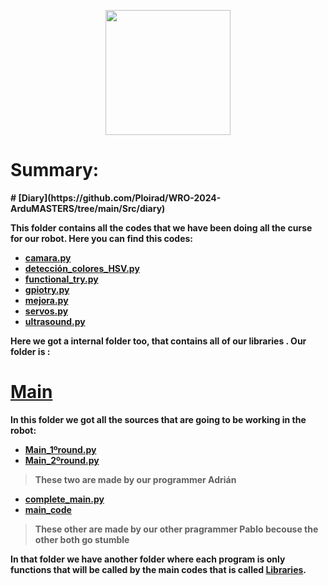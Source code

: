 <p align="center">
  <img width="200" height="200" Src="https://github.com/Ploirad/WRO-2024-ArduMASTERS/assets/148375115/122c7233-1e41-4727-894d-9d810f12458b">
</p>


<b>
<h1>Summary:
  </h1><b/>
# [Diary](https://github.com/Ploirad/WRO-2024-ArduMASTERS/tree/main/Src/diary)

  This folder contains all the codes that we have been doing all the curse for our robot. Here you can find this codes:
  - [camara.py](https://github.com/Ploirad/WRO-2024-ArduMASTERS/blob/main/Src/diary/camara.py)
  - [detección_colores_HSV.py](https://github.com/Ploirad/WRO-2024-ArduMASTERS/blob/main/Src/diary/deteccion_colores_HSV.py)
  - [functional_try.py](https://github.com/Ploirad/WRO-2024-ArduMASTERS/blob/main/Src/diary/functional_try.py)
  - [gpiotry.py](https://github.com/Ploirad/WRO-2024-ArduMASTERS/blob/main/Src/diary/gpiotry.py)
  - [mejora.py](https://github.com/Ploirad/WRO-2024-ArduMASTERS/blob/main/Src/diary/mejora.py)
  - [servos.py](https://github.com/Ploirad/WRO-2024-ArduMASTERS/blob/main/Src/diary/servos.py)
  - [ultrasound.py](https://github.com/Ploirad/WRO-2024-ArduMASTERS/blob/main/Src/diary/ultrasound.py)

  Here we got a internal folder too, that contains all of our libraries . Our folder is :
  # [Main](https://github.com/Ploirad/WRO-2024-ArduMASTERS/tree/main/Src/Main)

  In this folder we got all the sources that are going to be working in the robot:
  - [Main_1ºround.py](https://github.com/Ploirad/WRO-2024-ArduMASTERS/blob/main/Src/Main/Main_1%C2%BAround.py)
  - [Main_2ºround.py](https://github.com/Ploirad/WRO-2024-ArduMASTERS/blob/main/Src/Main/Main_2%C2%BAround.py)
  > These two are made by our programmer Adrián
  - [complete_main.py](https://github.com/Ploirad/WRO-2024-ArduMASTERS/blob/main/Src/Main/complete_main.py)
  - [main_code](https://github.com/Ploirad/WRO-2024-ArduMASTERS/blob/main/Src/Main/main_code.py)
  > These other are made by our other pragrammer Pablo becouse the other both go stumble

In that folder we have another folder where each program is only functions that will be called by the main codes that is called [Libraries](https://github.com/Ploirad/WRO-2024-ArduMASTERS/tree/main/Sr/Main/Libraries).
